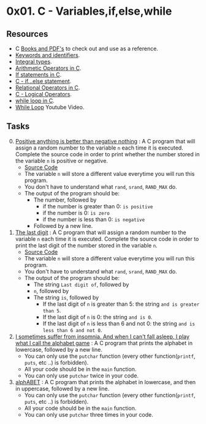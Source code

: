 # 0x01. C - Variables,if,else,while

## Resources

- C [Books and PDF's](../references) to check out and use as a reference.
- [Keywords and identifiers](https://publications.gbdirect.co.uk//c_book/chapter2/keywords_and_identifiers.html).
- [Integral types](https://publications.gbdirect.co.uk//c_book/chapter2/integral_types.html).
- [Arithmetic Operators in C](https://www.tutorialspoint.com/cprogramming/c_arithmetic_operators.htm).
- [If statements in C](https://www.cprogramming.com/tutorial/c/lesson2.html).
- [C - if...else statement](https://www.tutorialspoint.com/cprogramming/if_else_statement_in_c.htm).
- [Relational Operators in C](https://www.tutorialspoint.com/cprogramming/c_relational_operators.htm).
- [C - Logical Operators](https://fresh2refresh.com/c-programming/c-operators-expressions/c-logical-operators/).
- [while loop in C](https://www.tutorialspoint.com/cprogramming/c_while_loop.htm).
- [While Loop](https://youtu.be/Ju1LYO9pkaI) Youtube Video.

## Tasks

0. [Positive anything is better than negative nothing](./0-positive_or_negative.c) : A C program that will assign a random number to the variable `n` each time it is executed. Complete the source code in order to print whether the number stored in the variable `n` is positive or negative.
	- [Source Code](https://github.com/holbertonschool/0x01.c/blob/master/0-positive_or_negative_c)
	- The variable `n` will store a different value everytime you will run this program.
	- You don't have to understand what `rand`, `srand`, `RAND_MAX` do.
	- The output of the program should be:
		- The number, followed by
			- if the number is greater than 0: `is positive`
			- if the number is 0: `is zero`
			- if the number is less than 0: `is negative`
		- Followed by a new line.
1. [The last digit](./1-last_digit.c) : A C program that will assign a random number to the variable `n` each time it is executed. Complete the source code in order to print the last digit of the number stored in the variable `n`.
	- [Source Code](./https://github.com/holbertonschool/0x01.c/blob/master/1-last_digit_c)
	- The variable `n` will store a different value everytime you will run this program.
	- You don't have to understand what `rand`, `srand`, `RAND_MAX` do.
	-  The output of the program should be:
		- The string `Last digit of`, followed by
		- `n`, followed by
		- The string `is`, followed by
			- If the last digit of `n` is greater than 5: the string `and is greater than 5`.
			- If the last digit of `n` is 0: the string `and is 0`.
			- If the last digit of `n` is less than 6 and not 0: the string `and is less than 6 and not 0`.
2. [I sometimes suffer from insomnia. And when I can't fall asleep, I play what I call the alphabet game](./2-print_alphabet.c) : A C program that prints the alphabet in lowercase, followed by a new line.
	- You can only use the `putchar` function (every other function(`printf`, `puts`, etc ..) is forbidden).
	- All your code should be in the `main` function.
	- You can only use `putchar` twice in your code.
3. [alphABET](./3-print_alphabets.c) : A C program that prints the alphabet in lowercase, and then in uppercase, followed by a new line.
	- You can only use the `putchar` function (every other function(`printf`, `puts`, etc ..) is forbidden).
	- All your code should be in the `main` function.
	- You can only use `putchar` three times in your code.
